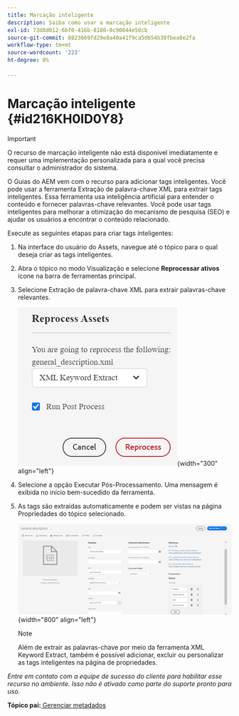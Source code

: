 ```yaml
---
title: Marcação inteligente
description: Saiba como usar a marcação inteligente
exl-id: 73d8d012-6bf0-416b-8180-0c90844e50cb
source-git-commit: 8823669fd29e8a40a41f9ca5d654b38fbea8e2fa
workflow-type: tm+mt
source-wordcount: '223'
ht-degree: 0%

---
```


# Marcação inteligente {#id216KH0ID0Y8}

>[!IMPORTANT]
>
> O recurso de marcação inteligente não está disponível imediatamente e requer uma implementação personalizada para a qual você precisa consultar o administrador do sistema.

O Guias do AEM vem com o recurso para adicionar tags inteligentes. Você pode usar a ferramenta Extração de palavra-chave XML para extrair tags inteligentes. Essa ferramenta usa inteligência artificial para entender o conteúdo e fornecer palavras-chave relevantes. Você pode usar tags inteligentes para melhorar a otimização do mecanismo de pesquisa (SEO\) e ajudar os usuários a encontrar o conteúdo relacionado.

Execute as seguintes etapas para criar tags inteligentes:

1. Na interface do usuário do Assets, navegue até o tópico para o qual deseja criar as tags inteligentes.
1. Abra o tópico no modo Visualização e selecione **Reprocessar ativos** ícone na barra de ferramentas principal.
1. Selecione Extração de palavra-chave XML para extrair palavras-chave relevantes.

   ![](images/smart-tag-reprocess-asset.png){width="300" align="left"}

1. Selecione a opção Executar Pós-Processamento. Uma mensagem é exibida no início bem-sucedido da ferramenta.
1. As tags são extraídas automaticamente e podem ser vistas na página Propriedades do tópico selecionado.

   ![](images/properties-smart-tags.png){width="800" align="left"}

   >[!NOTE]
   >
   > Além de extrair as palavras-chave por meio da ferramenta XML Keyword Extract, também é possível adicionar, excluir ou personalizar as tags inteligentes na página de propriedades.


*Entre em contato com a equipe de sucesso do cliente para habilitar esse recurso no ambiente. Isso não é ativado como parte do suporte pronto para uso.*

**Tópico pai:**[ Gerenciar metadados](manage-metadata.md)
